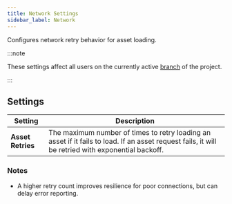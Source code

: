 ```yaml
---
title: Network Settings
sidebar_label: Network
---
```


Configures network retry behavior for asset loading.

:::note

These settings affect all users on the currently active [branch](../../version-control/branches.md) of the project.

:::

## Settings

| Setting | Description |
| --- | --- |
| **Asset Retries** | The maximum number of times to retry loading an asset if it fails to load. If an asset request fails, it will be retried with exponential backoff. |

### Notes

- A higher retry count improves resilience for poor connections, but can delay error reporting.
